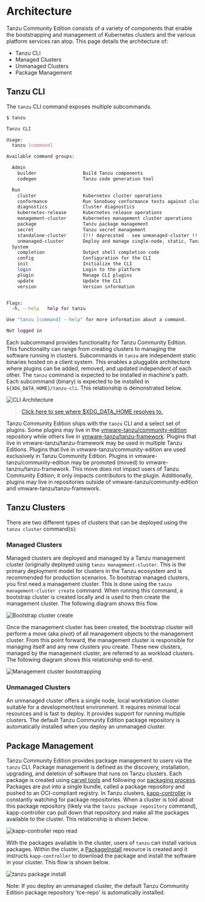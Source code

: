 # Architecture

Tanzu Community Edition consists of a variety of components that enable the
bootstrapping and management of Kubernetes clusters and the various platform
services ran atop. This page details the architecture of:

* Tanzu CLI
* Managed Clusters
* Unmanaged Clusters
* Package Management

## Tanzu CLI

The `tanzu` CLI command exposes multiple subcommands.

```sh
$ tanzu

Tanzu CLI

Usage:
  tanzu [command]

Available command groups:

  Admin
    builder                 Build Tanzu components
    codegen                 Tanzu code generation tool

  Run
    cluster                 Kubernetes cluster operations
    conformance             Run Sonobuoy conformance tests against clusters
    diagnostics             Cluster diagnostics
    kubernetes-release      Kubernetes release operations
    management-cluster      Kubernetes management cluster operations
    package                 Tanzu package management
    secret                  Tanzu secret management
    standalone-cluster      (!!! deprecated - see unmanaged-cluster !!!)
    unmanaged-cluster       Deploy and manage single-node, static, Tanzu clusters.
  System
    completion              Output shell completion code
    config                  Configuration for the CLI
    init                    Initialize the CLI
    login                   Login to the platform
    plugin                  Manage CLI plugins
    update                  Update the CLI
    version                 Version information


Flags:
  -h, --help   help for tanzu

Use "tanzu [command] --help" for more information about a command.

Not logged in
```

Each subcommand provides functionality for Tanzu Community Edition. This
functionality can range from creating clusters to managing the software running
in clusters. Subcommands in `tanzu` are independent static binaries hosted on a
client system. This enables a pluggable architecture where plugins can be added,
removed, and updated independent of each other. The `tanzu` command is expected
to be installed in machine's path. Each subcommand (binary) is expected to be
installed in `${XDG_DATA_HOME}/tanzu-cli`. This relationship is demonstrated
below.

![CLI Architecture](../img/cli-arch.png)

> [Click here to see where $XDG_DATA_HOME resolves
> to.](https://github.com/adrg/xdg#xdg-base-directory)

Tanzu Community Edition ships with the `tanzu` CLI and a select set of plugins.
Some plugins may live in the [vmware-tanzu/community-edition](https://github.com/vmware-tanzu/community-edition) repository while others live in [vmware-tanzu/tanzu-framework](https://github.com/vmware-tanzu/tanzu-framework/). Plugins that live in vmware-tanzu/tanzu-framework may be used in multiple Tanzu Editions. Plugins that live in vmware-tanzu/community-edition are used exclusively in Tanzu Community Edition. Plugins in vmware-tanzu/community-edition may be promoted
(moved) to vmware-tanznu/tanzu-framework. This move does not impact users of
Tanzu Community Edition; it only impacts contributors to the plugin.
Additionally, plugins may live in repositories outside of
vmware-tanzu/community-edition and vmware-tanzu/tanzu-framework.

## Tanzu Clusters

There are two different types of clusters that can be deployed using the `tanzu cluster` command(s):

### Managed Clusters

Managed clusters are deployed and managed by a Tanzu management cluster (originally deployed using `tanzu management-cluster`. This is the primary deployment model for clusters in the Tanzu ecosystem and is recommended for production scenarios. To bootstrap managed clusters, you first
need a management cluster.  This is done using the `tanzu management-cluster create` command. When running this command, a bootstrap cluster is created locally and is used to then create the management cluster. The following diagram shows this flow.

![Bootstrap cluster create](../img/bootstrap-cluster-create.png)

Once the management cluster has been created, the bootstrap cluster will perform
a move (aka pivot) of all management objects to the management cluster. From
this point forward, the management cluster is responsible for managing itself
and any new clusters you create. These new clusters, managed by the management
cluster, are referred to as workload clusters. The following diagram shows this
relationship end-to-end.

![Management cluster bootstrapping](../img/management-cluster-flow.png)

### Unmanaged Clusters

An unmanaged cluster offers a single node, local workstation cluster suitable for a development/test environment.  It requires minimal local resources and is fast to deploy. It provides support for running multiple clusters. The default Tanzu Community Edition package repository is automatically installed when you deploy an unmanaged cluster.

## Package Management

Tanzu Community Edition provides package management to users via the `tanzu`
CLI. Package management is defined as the discovery, installation, upgrading,
and deletion of software that runs on Tanzu clusters. Each package is created
using [carvel tools](https://carvel.dev/) and following our [packaging
process](designs/package-process). Packages are put into a single bundle, called
a package repository and pushed to an OCI-compliant registry. In Tanzu clusters,
[kapp-controller](https://carvel.dev/kapp-controller) is constantly watching for
package repositories. When a cluster is told about this package repository
(likely via the `tanzu package repository` command), kapp-controller can pull
down that repository and make all the packages available to the cluster. This
relationship is shown below.

![kapp-controller repo read](../img/tanzu-carvel-new-apis.png)

With the packages available in the cluster, users of `tanzu` can install various
packages. Within the cluster, a
[PackageInstall](https://carvel.dev/kapp-controller/docs/latest/packaging/#packageinstall)
resource is created and it instructs `kapp-controller` to download the package
and install the software in your cluster. This flow is shown below.

![tanzu package install](../img/tanzu-package-install-2.png)

Note: If you deploy an unmanaged cluster, the default Tanzu Community Edition package repository 'tce-repo' is automatically installed.
